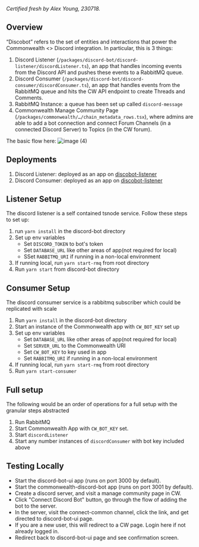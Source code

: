 _Certified fresh by Alex Young, 230718._

## Overview

“Discobot” refers to the set of entities and interactions that power the Commonwealth <> Discord integration. In particular, this is 3 things:

1. Discord Listener (`/packages/discord-bot/discord-listener/discordListener.ts`), an app that handles incoming events from the Discord API and pushes these events to a RabbitMQ queue.
2. Discord Consumer (`/packages/discord-bot/discord-consumer/discordConsumer.ts`), an app that handles events from the RabbitMQ queue and hits the CW API endpoint to create Threads and Comments.
3. RabbitMQ Instance: a queue has been set up called `discord-message` 
4. Commonwealth Manage Community Page (`/packages/commonwealth/…/chain_metadata_rows.tsx`), where admins are able to add a bot connection and connect Forum Channels (in a connected Discord Server) to Topics (in the CW forum).

The basic flow here:
![image (4)](https://github.com/hicommonwealth/commonwealth/assets/31940965/aaf5719a-4ea1-46be-bbbf-3cce55ba7528)

## Deployments

1. Discord Listener: deployed as an app on [discobot-listener](https://dashboard.heroku.com/apps/discobot-listener/resources)
2. Discord Consumer: deployed as an app on [discobot-listener](https://dashboard.heroku.com/apps/discobot-listener/resources)

## Listener Setup

The discord listener is a self contained tsnode service. Follow these steps to set up: 

1. run `yarn install` in the discord-bot directory
2. Set up env variables 
    - Set `DISCORD_TOKEN` to bot's token
    - Set `DATABASE_URL` like other areas of app(not required for local)
    - SSet `RABBITMQ_URI` if running in a non-local environment
3. If running local, run `yarn start-rmq` from root directory
4. Run `yarn start` from discord-bot directory

## Consumer Setup 

The discord consumer service is a rabbitmq subscriber which could be replicated with scale

1. Run `yarn install` in the discord-bot directory
2. Start an instance of the Commonwealth app with `CW_BOT_KEY` set up
3. Set up env variables
    - Set `DATABASE_URL` like other areas of app(not required for local)
    - Set `SERVER_URL` to the Commonwealth URI 
    - Set `CW_BOT_KEY` to key used in app
    - Set `RABBITMQ_URI` if running in a non-local environment
4. If running local, run `yarn start-rmq` from root directory
5. Run `yarn start-consumer`

## Full setup 

The following would be an order of operations for a full setup with the granular steps abstracted 

1. Run RabbitMQ
2. Start Commonwealth App with `CW_BOT_KEY` set.
3. Start `discordListener`
4. Start any number instances of `discordConsumer` with bot key included above

## Testing Locally
- Start the discord-bot-ui app (runs on port 3000 by default).
- Start the commonwealth-discord-bot app (runs on port 3001 by default).
- Create a discord server, and visit a manage community page in CW.
- Click "Connect Discord Bot" button, go through the flow of adding the bot to the server.
- In the server, visit the connect-common channel, click the link, and get directed to discord-bot-ui page.
- If you are a new user, this will redirect to a CW page. Login here if not already logged in.
- Redirect back to discord-bot-ui page and see confirmation screen.